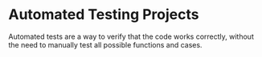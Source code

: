 # Automated Testing Projects
Automated tests are a way to verify that the code works correctly, without the need to manually test all possible functions and cases.
